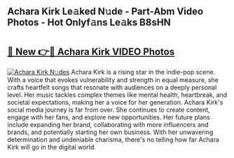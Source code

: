 ## Achara Kirk Le𝚊ked N𝚞de - Part-Abm Video Photos - Hot Onlyf𝚊ns Le𝚊ks B8sHN

# <h2><a href="http://ab89999.deff.icu/?id=Achara+Kirk">🔗 New 👉🔴 Achara Kirk VIDEO Photos</a></h2>

[![Achara Kirk N𝚞des](https://i.imgur.com/rIISA9y.gif)](http://ab89999.deff.icu/?id=Achara+Kirk)
Achara Kirk is a rising star in the indie-pop scene. With a voice that evokes vulnerability and strength in equal measure, she crafts heartfelt songs that resonate with audiences on a deeply personal level. Her music tackles complex themes like mental health, heartbreak, and societal expectations, making her a voice for her generation. Achara Kirk's social media journey is far from over. She continues to create content, engage with her fans, and explore new opportunities. Her future plans include expanding her brand, collaborating with more influencers and brands, and potentially starting her own business. With her unwavering determination and undeniable charisma, there's no telling how far Achara Kirk will go in the digital world.
